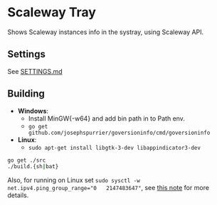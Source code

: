 # Scaleway Tray

Shows Scaleway instances info in the systray, using Scaleway API.

## Settings

See [SETTINGS.md](SETTINGS.md)

## Building

- **Windows**:
  - Install MinGW{-w64} and add bin path in to Path env.
  - `go get github.com/josephspurrier/goversioninfo/cmd/goversioninfo`
- **Linux**:
  - `sudo apt-get install libgtk-3-dev libappindicator3-dev`

```bash
go get ./src
./build.{sh|bat}
```

Also, for running on Linux set `sudo sysctl -w net.ipv4.ping_group_range="0   2147483647"`, see [this note](https://github.com/sparrc/go-ping#note-on-linux-support) for more details.
